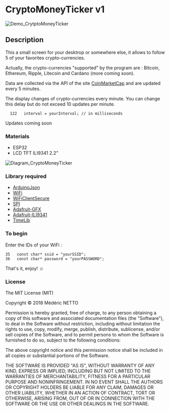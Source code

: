 # CryptoMoneyTicker v1

![Demo_CrytptoMoneyTicker](https://media.giphy.com/media/3ohc15P4FztPVI5GM0/giphy.gif)

## Description

This a small screen for your desktrop or somewhere else, it allows to follow 5 of your favorites crypto-currencies.

Actually, the crypto-currencies "supported" by the program are : Bitcoin, Ethereum, Ripple, Litecoin and Cardano (more coming soon).

Data are collected via the API of the site [CoinMarketCap](https://coinmarketcap.com) and are updated every 5 minutes.

The display changes of crypto-currencies every minute. You can change this delay but do not exceed 10 updates per minute.

      122   interval = yourInterval; // in milliseconds

Updates coming soon

### Materials

* ESP32
* LCD TFT ILI9341 2.2"

![Diagram_CryptoMoneyTicker](https://i.imgur.com/Vytu6ym.jpg)

### Library required

* [ArduinoJson](https://github.com/bblanchon/ArduinoJson)
* [WiFi](https://github.com/espressif/arduino-esp32/tree/master/libraries/WiFi)
* [WiFiClientSecure](https://github.com/espressif/arduino-esp32/tree/master/libraries/WiFiClientSecure)
* [SPI](https://github.com/espressif/arduino-esp32/tree/master/libraries/SPI)
* [Adafruit-GFX](https://github.com/adafruit/Adafruit-GFX-Library)
* [Adafruit-ILI9341](https://github.com/adafruit/Adafruit_ILI9341)
* [TimeLib](https://github.com/PaulStoffregen/Time)

### To begin

Enter the IDs of your WiFi :

    35   const char* ssid = "yourSSID";
    36   const char* password = "yourPASSWORD";

That's it, enjoy! :relaxed:

### License

The MIT License (MIT)

Copyright © 2018 Médéric NETTO

Permission is hereby granted, free of charge, to any person obtaining a copy of this software and associated documentation files (the "Software"), to deal in the Software without restriction, including without limitation the rights to use, copy, modify, merge, publish, distribute, sublicense, and/or sell copies of the Software, and to permit persons to whom the Software is furnished to do so, subject to the following conditions:

The above copyright notice and this permission notice shall be included in all copies or substantial portions of the Software.

THE SOFTWARE IS PROVIDED "AS IS", WITHOUT WARRANTY OF ANY KIND, EXPRESS OR IMPLIED, INCLUDING BUT NOT LIMITED TO THE WARRANTIES OF MERCHANTABILITY, FITNESS FOR A PARTICULAR PURPOSE AND NONINFRINGEMENT. IN NO EVENT SHALL THE AUTHORS OR COPYRIGHT HOLDERS BE LIABLE FOR ANY CLAIM, DAMAGES OR OTHER LIABILITY, WHETHER IN AN ACTION OF CONTRACT, TORT OR OTHERWISE, ARISING FROM, OUT OF OR IN CONNECTION WITH THE SOFTWARE OR THE USE OR OTHER DEALINGS IN THE SOFTWARE.
